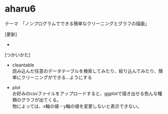 # aharu6

テーマ　「ノンプログラムでできる簡単なクリーニングとグラフの描画」

[更新]

-   

[つかいかた]

-   cleantable\
    読み込んだ任意のデータテーブルを検索してみたり、絞り込んでみたり、簡単にクリーニングができる...ようにする

-   plot\
    お好みのcsvファイルをアップロードすると、ggplotで描き出せる色んな種類のグラフが出てくる。\
    物によっては、x軸の値・y軸の値を変更しないと表示できない。

